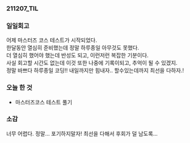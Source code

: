 ### 211207_TIL

### 일일회고

어제 마스터즈 코스 테스트가 시작되었다.  
한달동안 열심히 준비했는데 정말 하루종일 아무것도 못했다.  
더 열심히 했어야 했는데 반성도 되고, 이런저런 복잡한 기분이다.  
사실 회고할 시간도 없는데 이것 또한 나중에 기록이되고, 추억이 될 수 있겠지.  
정말 바쁘다 하루종일 코딩!! 내일까지만 힘내자.. 할수있는데까지 최선을 다하자.!

### 오늘 한 것

- 마스터즈코스 테스트 풀기

### 소감

너무 어렵다. 정말...  포기하지말자! 최선을 다해서 후회가 덜 남도록...
